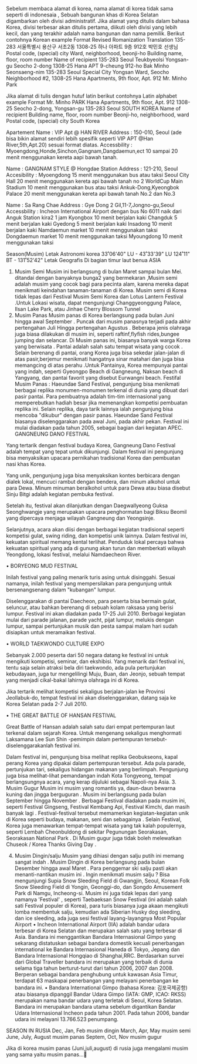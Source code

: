 Sebelum membaca alamat di korea, nama alamat di korea tidak sama seperti di indonesaia , Sebuah bangunan khas di Korea Selatan digambarkan oleh divisi administratif. Jika alamat yang ditulis dalam bahasa Korea, divisi terbesar akan ditulis pertama, diikuti oleh divisi yang lebih kecil, dan yang terakhir adalah nama  bangunan dan nama pemilik. Berikut contohnya
Korean example	Format	Revised Romanization
Translation
135-283 서울특별시
용산구 서초2동 1308-25
하나 아파트 9층 912호
박민호 선생님	Postal code, (special) city
Ward, neighborhood, beonji-ho
Building name, floor, room number
Name of recipient	135-283 Seoul Teukbyeolsi
Yongsan-gu Seocho 2-dong 1308-25
Hana APT 9-cheung 912-ho
Bak Minho Seonsaeng-nim	135-283 Seoul Special City
Yongsan Ward, Seocho Neighborhood #2, 1308-25
Hana Apartments, 9th floor, Apt. 912
Mr. Minho Park
 
Jika alamat di tulis dengan hutuf latin berikut contohnya
Latin alphabet example	Format
Mr. Minho PARK
Hana Apartments, 9th floor, Apt. 912
1308-25 Seocho 2-dong, Yongsan-gu
135-283 Seoul
SOUTH KOREA	Name of recipient
Building name, floor, room number
Beonji-ho, neighborhood, ward
Postal code, (special) city
South Korea


Apartement
Name 	:   VIP Apt @ HAN RIVER
Address	:   150-010, Seoul (ade bisa bikin alamat sendiri lebih spesifik seperti  VIP APT @Han River,5th,Apt.20)  sesuai format diatas.
Accessbility  : Myoengdong,Honde,Sinchon,Gangnam,Dangdaemun,ect 10 sampai 20 menit menggunakan kereta aapi bawah tanah.

Name 	:   GANGNAM STYLE @ Hongdae Station
Address	:   121-210, Seoul
Accesibility :    Myoengdong 15 menit menggunakan bus atau taksi
	     Seoul City Hall 20 menit menggunakan kereta api bawah tanah no 2
	     WorldCup Main Stadium 10 menit menggunakan bus atau taksi
	     Ankuk-Dong,Kyeongbok Palace 20 menit menggunakan kereta api bawah tanah No.2 dan No.3

Name	:  Sa Rang Chae
Address	:   Gye Dong 2 Gil,11-7,Jongno-gu,Seoul
Accessbility :  Incheon International Airport dengan bus  No 6011 naik dari Anguk Station kira2 1 jam
	   Kyongbox 10 menit  berjalan kaki
	   Changduk 5 menit berjalan kaki
	   Gyedong 5 menit berjalan kaki
	   Insadong 10 menit berjalan kaki
	   Namdaemun market 10 menit menggunakan taksi
	   Dongdaemun market 10 menit menggunakan taksi
	   Myoungdong 10 menit menggunakan taksi 
	   
Season(Musim)
Letak Astronomi korea  33˚06'40" LU - 43˚33'39" LU 124˚11" BT - 131˚52'42"
Letak Geografis Di bagian timur laut benua ASIA
1.	Musim Semi
Musim ini berlangsung di bulan Maret sampai bulan Mei. ditandai dengan  banyaknya bunga2 yang bermekaran ,Musim semi adalah musim yang cocok bagi para pecinta alam, karena mereka dapat menikmati keindahan tanaman-tanaman di Korea. Musim semi di Korea tidak lepas dari Festival Musim Semi Korea dan Lotus Lantern Festival .Untuk Lokasi wisata, dapat mengunjungi Changgyeonggung Palace,  Ilsan Lake Park, atau Jinhae Cherry Blossom Tunnel
2.	Musim Panas
Musim panas di Korea berlangsung pada bulan Juni hingga awal September . Puncak dari musim panasnya terjadi pada akhir pertengahan Juli Hingga pertengahan Agustus . Beberapa jenis olahraga juga biasa dilakukan di musim ini, seperti raftinf,flyfish rides,bungee jumping dan selancar. Di Musim panas ini, biasanya banyak warga Korea yang berwisata . Pantai adalah salah satu tempat wisata yang cocok . Selain berenang di pantai, orang Korea juga bisa sekedar jalan-jalan di atas pasir,berjemur menikmati hangatnya sinar matahari dan juga bisa memangcing di atas perahu .Untuk Pantainya, Korea mempunyai pantai yang indah, seperti Gyeongpo Beach di Gangneung, Naksan beach di Yangyang, dan pantai favorit yang disebut Eurwangni beach. 
Festifal Musim Panas :
Haeundae Sand Festival, pengunjung bisa menikmati berbagai replika monumen-monumen terkenal di dunia yang dibuat dari pasir pantai. Para pembuatnya adalah tim-tim internasional yang memperebutkan hadiah besar jika memenangkan kompetisi pembuatan replika ini. Selain replika, daya tarik lainnya ialah pengunjung bisa mencoba "dikubur" dengan pasir panas.
Haeundae Sand Festival biasanya diselenggarakan pada awal Juni, pada akhir pekan. Festival ini mulai diadakan pada tahun 2005, sebagai bagian dari kegiatan APEC.
 GANGNEUNG DANO FESTIVAL

Yang tertarik dengan festival budaya Korea, Gangneung Dano Festival adalah tempat yang tepat untuk dikunjungi. Dalam festival ini pengunjung bisa menyaksikan upacara pernikahan tradisional Korea dan pembuatan nasi khas Korea.

Yang unik, pengunjung juga bisa menyaksikan kontes berbicara dengan dialek lokal, mencuci rambut dengan bendera, dan minum alkohol untuk para Dewa. Minum minuman beralkohol untuk para Dewa atau biasa disebut Sinju Bitgi adalah kegiatan pembuka festival.

Setelah itu, festival akan dilanjutkan dengan Daegwallyeong Guksa Seonghwangje yang merupakan upacara penghormatan bagi Biksu Beomil yang dipercaya menjaga wilayah Gangneung dan Yeongsinje.

Selanjutnya, acara akan diisi dengan berbagai kegiatan tradisional seperti kompetisi gulat, swing riding, dan kompetisi unik lainnya. Dalam festival ini, kekuatan spiritual memang kental terlihat. Penduduk lokal percaya bahwa kekuatan spiritual yang ada di gunung akan turun dan memberkati wilayah Yeongdong, lokasi festival, melalui Namdaecheon River.

• BORYEONG MUD FESTIVAL

Inilah festival yang paling menarik turis asing untuk disinggahi. Sesuai namanya, inilah festival yang mempersilakan para pengunjung untuk bersenangsenang dalam "kubangan" lumpur.

Diselenggarakan di pantai Daecheon, para peserta bisa bermain gulat, seluncur, atau bahkan berenang di sebuah kolam raksasa yang berisi lumpur. Festival ini akan diadakan pada 17-25 Juli 2010. Berbagai kegiatan mulai dari parade jalanan, parade yacht, pijat lumpur, melukis dengan lumpur, sampai pertunjukan musik dan pesta sampai malam hari sudah disiapkan untuk meramaikan festival.

• WORLD TAEKWONDO CULTURE EXPO

Sebanyak 2.000 peserta dari 50 negara datang ke festival ini untuk mengikuti kompetisi, seminar, dan ekshibisi. Yang menarik dari festival ini, tentu saja selain atraksi bela diri taekwondo, ada pula pertunjukan kebudayaan, juga tur mengelilingi Muju, Buan, dan Jeonjo, sebuah tempat yang menjadi cikal-bakal lahirnya olahraga ini di Korea.

Jika tertarik melihat kompetisi sekaligus berjalan-jalan ke Provinsi Jeollabuk-do, tempat festival ini akan diselenggarakan, datang saja ke Korea Selatan pada 2-7 Juli 2010.

• THE GREAT BATTLE OF HANSAN FESTIVAL

Great Battle of Hansan adalah salah satu dari empat pertempuran laut terkenal dalam sejarah Korea. Untuk mengenang sekaligus menghormati Laksamana Lee Sun Shin -pemimpin dalam pertempuran tersebut- diselenggarakanlah festival ini.

Dalam festival ini, pengunjung bisa melihat replika Geobukseons, kapal perang Korea yang dipakai dalam pertempuran tersebut. Ada pula parade, pertunjukan tari, sekaligus hidangan makanan yang berlimpah. Pengunjung juga bisa melihat-lihat pemandangan indah Kota Tongyeong, tempat berlangsungnya acara, yang kerap dijuluki sebagai Napoli-nya Asia.
3.	Musim Gugur
Musim ini musim yang romantis ya, daun-daun bewarna kuning dan jingga berguguran . Musim ini berlangsung  pada bulan September hingga November . Berbagai Festival diadakan pada musim ini, seperti Festival Gingseng, Festival Kembang Api, Festival Kimchi, dan masih banyak lagi . Festival-festival tersebut memamerkan kegiatan-kegiatan unik di Korea seperti budaya, makanan, seni dan sebagainya . Selain Festival, Korea juga menawarkan tempat-tempat wisata yang tak kalah populernya, seperti Lembah Cheonbuldong di sekitar Pegunungan Seorakasan, Seorakasan National Park . Di Musim gugur juga tidak boleh melewatkan Chuseok / Korea Thanks Giving Day .

4.	Musim Dingin/salju
Musim yang dihiasi dengan salju putih ini memang sangat indah . Musim Dingin di Korea berlangsung pada bulan Desember hingga awal Maret . Para penggemar ski salju pasti akan menanti-nantikan musim ini . Ingin menikmati musim salju ? Bisa mengunjungi Supia Snow Sleeding Field di Gwangjin, Seoul, Korean Folk Snow Sleeding Field di Yongin, Geonggi-do, dan Songdo Amusement Park di Namgu, Incheong-si. Musim ini juga tidak lepas dari yang namanya 'Festival' , seperti Taebaeksan Snow Festival (ini adalah salah sati Festival populer di Korea), para turis biasanya juga akaan mengikuti lomba membentuk salju, kemudian ada Siberian Husky dog sleeding, dan ice sleeding, ada juga sesi festival layang-layangnya
Most Popular Airport
•	Incheon International Airport (IIA)
adalah bandar udara terbesar di Korea Selatan dan merupakan salah satu yang terbesar di Asia. Bandara ini menggantikan Bandara Internasional Gimpo yang sekarang distatuskan sebagai bandara domestik kecuali penerbangan international ke Bandara Internasional Haneda di Tokyo, Jepang dan Bandara Internasional Hongqiao di Shanghai,RRC. Berdasarkan survei dari Global Traveller bandara ini merupakan yang terbaik di dunia selama tiga tahun berturut-turut dari tahun 2006, 2007 dan 2008. Berperan sebagai bandara penghubung untuk kawasan Asia Timur, terdapat 63 maskapai penerbangan yang melayani penerbangan ke bandara ini.
•	Bandara International Gimpo
 (bahasa Korea: 김포국제공항) atau biasanya dipanggil Bandar Udara Gimpo (IATA: GMP, ICAO: RKSS) merupakan nama bandar udara yang terletak di Seoul, Korea Selatan. Bandara ini merupakan bandara utama sebelum digantikan Bandar Udara Internasional Incheon pada tahun 2001. Pada tahun 2006, bandar udara ini melayani 13.766.523 penumpang.


SEASON IN RUSIA
Dec, Jan, Feb musim dingin
March, Apr, May  musim semi
June, July, August musim panas 
Septem, Oct, Nov musim gugur 

Jika di korea musim panas (Juni,juli,august) di rusia juga mengalami musim yang sama yaitu musim panas…




